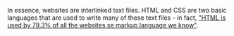In essence, websites are interlinked text files. 
HTML and CSS are two basic languages that are used to write many of these text files - 
in fact, 
["HTML is used by 79.3% of all the websites se markup language we know"](https://w3techs.com/technologies/details/ml-html/all/all). 
